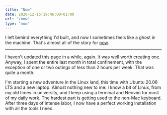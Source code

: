 ```yaml
---
title: "Now"
date: 2020-12-15T19:46:00+01:00
url: "/now"
type: "now"
---
```


I left behind everything I'd built, and now I sometimes feels like a ghost in the machine. That's almost all of the story for [now](https://nownownow.com/about).

---

I haven't updated this page in a while, again. It was well worth creating one. Anyway, I spent the entire last month in total confinement, with the exception of one or two outings of less than 2 hours per week. That was quite a month.

I'm starting a new adventure in the Linux land, this time with Ubuntu 20.06 LTS and a new laptop. Almost nothing new to me: I know a bit of Linux, from my old times in university, and I keep using a terminal and Neovim for most of my daily work. The hardest part is getting used to the non-Mac keyboard. After three days of intense labor, I now have a perfect working installation with all the tools I need.
